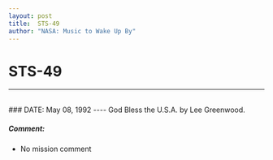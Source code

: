 ```yaml
---
layout: post
title:  STS-49
author: "NASA: Music to Wake Up By"
---
```


# STS-49
----
<br/>
### DATE: May 08, 1992
----
God Bless the U.S.A. by Lee Greenwood.

##### Comment:
* No mission comment
